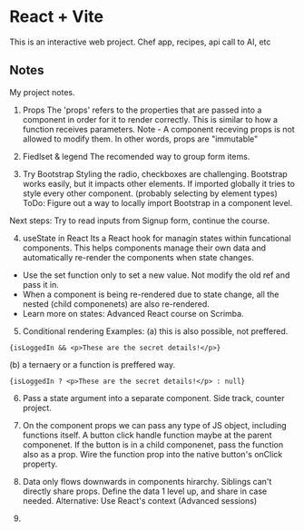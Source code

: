 # React + Vite

This is an interactive web project. Chef app, recipes, api call to AI, etc

## Notes

My project notes.

1. Props
The 'props' refers to the properties that are passed into a component in order 
for it to render correctly. This is similar to how a function receives parameters. 
Note - A component receving props is not allowed to modify them. In other words, props are "immutable" 

2. Fiedlset & legend
The recomended way to group form items.

3. Try Bootstrap
Styling the radio, checkboxes are challenging. Bootstrap works easily, but it impacts other elements.
If imported globally it tries to style every other component. (probably selecting by element types)
ToDo: Figure out a way to locally import Bootstrap in a component level.

Next steps: Try to read inputs from Signup form, continue the course.

4. useState in React
Its a React hook for managin states within funcational components. 
This helps components manage their own data and automatically re-render the components when state changes.
- Use the set function only to set a new value. Not modify the old ref and pass it in.
- When a component is being re-rendered due to state change, all the nested (child componenets) are also re-rendered. 
- Learn more on states: Advanced React course on Scrimba.

5. Conditional rendering
Examples:
(a) this is also possible, not preffered.
```
{isLoggedIn && <p>These are the secret details!</p>}
```
(b) a ternaery or a function is preffered way.
```
{isLoggedIn ? <p>These are the secret details!</p> : null}
```

6. Pass a state argument into a separate component.
Side track, counter project.

7. On the component props we can pass any type of JS object, including functions itself.
A button click handle function maybe at the parent componenet. 
If the button is in a child componenet, pass the function also as a prop.
Wire the function prop into the native button's onClick property.

8. Data only flows downwards in components hirarchy. 
Siblings can't directly share props. Define the data 1 level up, and share in case needed.
Alternative: Use React's context (Advanced sessions)

9.


